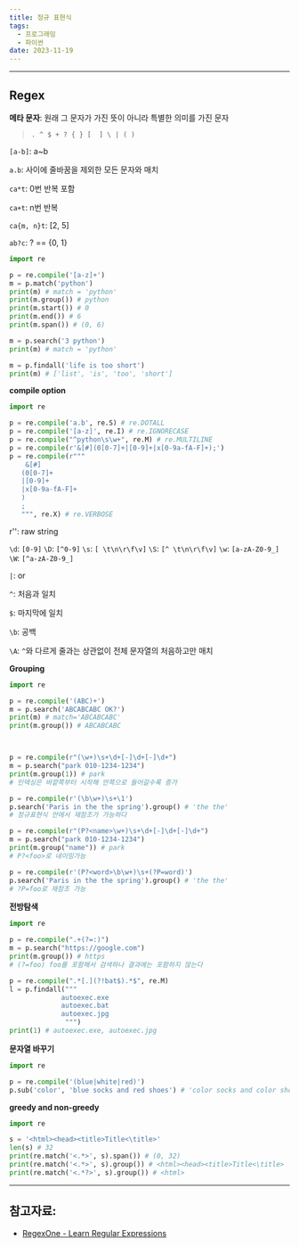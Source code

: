 ```yaml
---
title: 정규 표현식
tags:
  - 프로그래밍
  - 파이썬
date: 2023-11-19
---
```

---

## Regex

**메타 문자**: 원래 그 문자가 가진 뜻이 아니라 특별한 의미를 가진 문자

> `. ^ $ + ? { } [  ] \ | ( )`

`[a-b]`: a~b

`a.b`: 사이에 줄바꿈을 제외한 모든 문자와 매치

`ca*t`: 0번 반복 포함

`ca+t`: n번 반복

`ca{m, n}t`: [2, 5]

`ab?c`: ? == {0, 1}

```python
import re

p = re.compile('[a-z]+')
m = p.match('python')
print(m) # match = 'python'
print(m.group()) # python
print(m.start()) # 0
print(m.end()) # 6
print(m.span()) # (0, 6)

m = p.search('3 python')
print(m) # match = 'python'

m = p.findall('life is too short')
print(m) # ['list', 'is', 'too', 'short']
```


**compile option**

```python
import re

p = re.compile('a.b', re.S) # re.DOTALL
p = re.compile('[a-z]', re.I) # re.IGNORECASE
p = re.compile("^python\s\w+", re.M) # re.MULTILINE
p = re.compile(r'&[#](0[0-7]+|[0-9]+|x[0-9a-fA-F]+);')
p = re.compile(r"""
	&[#]
   (0[0-7]+
   |[0-9]+
   |x[0-9a-fA-F]+
   )
   ;
   """, re.X) # re.VERBOSE

```


r'': raw string


`\d`: `[0-9]`
`\D`: `[^0-9]`
`\s`: `[ \t\n\r\f\v]`
`\S`: `[^ \t\n\r\f\v]`
`\w`: `[a-zA-Z0-9_]`
`\W`: `[^a-zA-Z0-9_]`



`|`: or

`^`: 처음과 일치

`$`: 마지막에 일치

`\b`: 공백 

`\A`: `^`와 다르게 줄과는 상관없이 전체 문자열의 처음하고만 매치


**Grouping**

```python
import re

p = re.compile('(ABC)+')
m = p.search('ABCABCABC OK?')
print(m) # match='ABCABCABC'
print(m.group()) # ABCABCABC



p = re.compile(r"(\w+)\s+\d+[-]\d+[-]\d+")
m = p.search("park 010-1234-1234")
print(m.group(1)) # park
# 인덱싱은 바깥쪽부터 시작해 안쪽으로 들어갈수록 증가

p = re.compile(r'(\b\w+)\s+\1')
p.search('Paris in the the spring').group() # 'the the'
# 정규표현식 안에서 재참조가 가능하다

p = re.compile(r"(P?<name>\w+)\s+\d+[-]\d+[-]\d+")
m = p.search("park 010-1234-1234")
print(m.group("name")) # park
# P?<foo>로 네이밍가능

p = re.compile(r'(P?<word>\b\w+)\s+(?P=word)')
p.search('Paris in the the spring').group() # 'the the'
# ?P=foo로 재참조 가능
```


**전방탐색**

```python
import re

p = re.compile(".+(?=:)")
m = p.search("https://google.com")
print(m.group()) # https
# (?=foo) foo를 포함해서 검색하나 결과에는 포함하지 않는다

p = re.compile(".*[.](?!bat$).*$", re.M)
l = p.findall("""
			 autoexec.exe
			 autoexec.bat
			 autoexec.jpg
			  """)
print(1) # autoexec.exe, autoexec.jpg
```


**문자열 바꾸기**

```python
import re

p = re.compile('(blue|white|red)')
p.sub('color', 'blue socks and red shoes') # 'color socks and color shoes'

```


**greedy and non-greedy**

```python
import re

s = '<html><head><title>Title<\title>'
len(s) # 32
print(re.match('<.*>', s).span()) # (0, 32)
print(re.match('<.*>', s).group()) # <html><head><title>Title<\title>
print(re.match('<.*?>', s).group()) # <html>
```


---


## 참고자료:

- [RegexOne - Learn Regular Expressions](https://regexone.com/)




